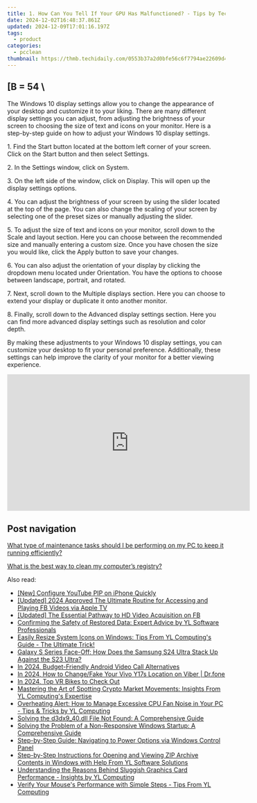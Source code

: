 ```yaml
---
title: 1. How Can You Tell If Your GPU Has Malfunctioned? - Tips by TechVoyage
date: 2024-12-02T16:48:37.861Z
updated: 2024-12-09T17:01:16.197Z
tags:
  - product
categories:
  - pcclean
thumbnail: https://thmb.techidaily.com/0553b37a2d0bfe56c6f7794ae22609d4c46a2b30d090cb5ced8396683e115022.jpg
---
```


## \[B = 54 \

The Windows 10 display settings allow you to change the appearance of your desktop and customize it to your liking. There are many different display settings you can adjust, from adjusting the brightness of your screen to choosing the size of text and icons on your monitor. Here is a step-by-step guide on how to adjust your Windows 10 display settings. 

1\. Find the Start button located at the bottom left corner of your screen. Click on the Start button and then select Settings.

2\. In the Settings window, click on System.

3\. On the left side of the window, click on Display. This will open up the display settings options. 

4\. You can adjust the brightness of your screen by using the slider located at the top of the page. You can also change the scaling of your screen by selecting one of the preset sizes or manually adjusting the slider.

5\. To adjust the size of text and icons on your monitor, scroll down to the Scale and layout section. Here you can choose between the recommended size and manually entering a custom size. Once you have chosen the size you would like, click the Apply button to save your changes.

6\. You can also adjust the orientation of your display by clicking the dropdown menu located under Orientation. You have the options to choose between landscape, portrait, and rotated.

7\. Next, scroll down to the Multiple displays section. Here you can choose to extend your display or duplicate it onto another monitor.

8\. Finally, scroll down to the Advanced display settings section. Here you can find more advanced display settings such as resolution and color depth. 

By making these adjustments to your Windows 10 display settings, you can customize your desktop to fit your personal preference. Additionally, these settings can help improve the clarity of your monitor for a better viewing experience.

<!-- affiliate ads begin -->
<iframe width="560" height="315" src="https://www.youtube.com/embed/nWu29cqFjZA?si=TNZyCbPq68PQ0JIb" title="YouTube video player" frameborder="0" allow="accelerometer; autoplay; clipboard-write; encrypted-media; gyroscope; picture-in-picture; web-share" referrerpolicy="strict-origin-when-cross-origin" allowfullscreen></iframe>
<!-- affiliate ads end -->

## Post navigation

[What type of maintenance tasks should I be performing on my PC to keep it running efficiently?](https://tools.techidaily.com/pcclean/products/)

[What is the best way to clean my computer’s registry?](https://tools.techidaily.com/pcclean/products/)

<ins class="adsbygoogle"
     style="display:block"
     data-ad-format="autorelaxed"
     data-ad-client="ca-pub-7571918770474297"
     data-ad-slot="1223367746"></ins>

<ins class="adsbygoogle"
     style="display:block"
     data-ad-client="ca-pub-7571918770474297"
     data-ad-slot="8358498916"
     data-ad-format="auto"
     data-full-width-responsive="true"></ins>

<span class="atpl-alsoreadstyle">Also read:</span>
<div><ul>
<li><a href="https://extra-lessons.techidaily.com/new-configure-youtube-pip-on-iphone-quickly/"><u>[New] Configure YouTube PIP on iPhone Quickly</u></a></li>
<li><a href="https://facebook-videos.techidaily.com/updated-2024-approved-the-ultimate-routine-for-accessing-and-playing-fb-videos-via-apple-tv/"><u>[Updated] 2024 Approved The Ultimate Routine for Accessing and Playing FB Videos via Apple TV</u></a></li>
<li><a href="https://facebook-videos.techidaily.com/updated-the-essential-pathway-to-hd-video-acquisition-on-fb/"><u>[Updated] The Essential Pathway to HD Video Acquisition on FB</u></a></li>
<li><a href="https://discover-alternatives.techidaily.com/confirming-the-safety-of-restored-data-expert-advice-by-yl-software-professionals/"><u>Confirming the Safety of Restored Data: Expert Advice by YL Software Professionals</u></a></li>
<li><a href="https://discover-alternatives.techidaily.com/easily-resize-system-icons-on-windows-tips-from-yl-computings-guide-the-ultimate-trick/"><u>Easily Resize System Icons on Windows: Tips From YL Computing's Guide - The Ultimate Trick!</u></a></li>
<li><a href="https://buynow-reviews.techidaily.com/galaxy-s-series-face-off-how-does-the-samsung-s24-ultra-stack-up-against-the-s23-ultra/"><u>Galaxy S Series Face-Off: How Does the Samsung S24 Ultra Stack Up Against the S23 Ultra?</u></a></li>
<li><a href="https://remote-screen-capture.techidaily.com/in-2024-budget-friendly-android-video-call-alternatives/"><u>In 2024, Budget-Friendly Android Video Call Alternatives</u></a></li>
<li><a href="https://location-social.techidaily.com/in-2024-how-to-changefake-your-vivo-y17s-location-on-viber-drfone-by-drfone-virtual-android/"><u>In 2024, How to Change/Fake Your Vivo Y17s Location on Viber | Dr.fone</u></a></li>
<li><a href="https://some-guidance.techidaily.com/in-2024-top-vr-bikes-to-check-out/"><u>In 2024, Top VR Bikes to Check Out</u></a></li>
<li><a href="https://discover-alternatives.techidaily.com/mastering-the-art-of-spotting-crypto-market-movements-insights-from-yl-computings-expertise/"><u>Mastering the Art of Spotting Crypto Market Movements: Insights From YL Computing's Expertise</u></a></li>
<li><a href="https://discover-alternatives.techidaily.com/overheating-alert-how-to-manage-excessive-cpu-fan-noise-in-your-pc-tips-and-tricks-by-yl-computing/"><u>Overheating Alert: How to Manage Excessive CPU Fan Noise in Your PC - Tips & Tricks by YL Computing</u></a></li>
<li><a href="https://techno-recovery.techidaily.com/solving-the-d3dx940dll-file-not-found-a-comprehensive-guide/"><u>Solving the d3dx9_40.dll File Not Found: A Comprehensive Guide</u></a></li>
<li><a href="https://tech-recovery.techidaily.com/solving-the-problem-of-a-non-responsive-windows-startup-a-comprehensive-guide/"><u>Solving the Problem of a Non-Responsive Windows Startup: A Comprehensive Guide</u></a></li>
<li><a href="https://discover-alternatives.techidaily.com/step-by-step-guide-navigating-to-power-options-via-windows-control-panel/"><u>Step-by-Step Guide: Navigating to Power Options via Windows Control Panel</u></a></li>
<li><a href="https://discover-alternatives.techidaily.com/step-by-step-instructions-for-opening-and-viewing-zip-archive-contents-in-windows-with-help-from-yl-software-solutions/"><u>Step-by-Step Instructions for Opening and Viewing ZIP Archive Contents in Windows with Help From YL Software Solutions</u></a></li>
<li><a href="https://discover-alternatives.techidaily.com/understanding-the-reasons-behind-sluggish-graphics-card-performance-insights-by-yl-computing/"><u>Understanding the Reasons Behind Sluggish Graphics Card Performance - Insights by YL Computing</u></a></li>
<li><a href="https://discover-alternatives.techidaily.com/verify-your-mouses-performance-with-simple-steps-tips-from-yl-computing/"><u>Verify Your Mouse's Performance with Simple Steps - Tips From YL Computing</u></a></li>
</ul></div>

